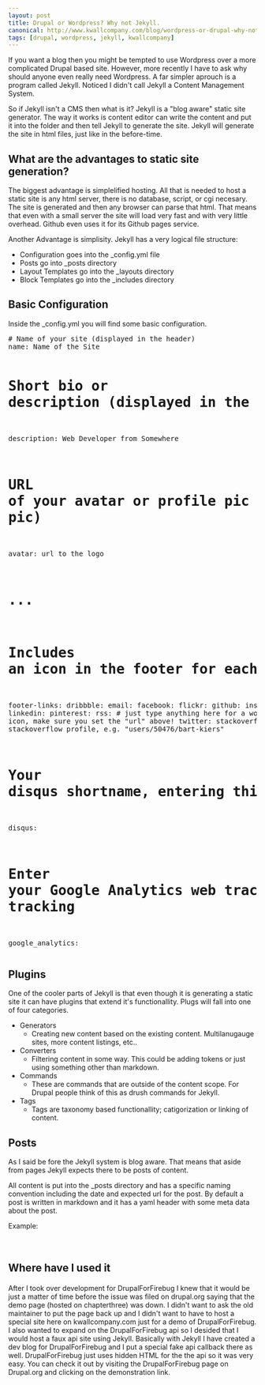 ```yaml
---
layout: post
title: Drupal or Wordpress? Why not Jekyll.
canonical: http://www.kwallcompany.com/blog/wordpress-or-drupal-why-not-jekyll
tags: [drupal, wordpress, jekyll, kwallcompany]
---
```

<p>If you want a blog then you might be tempted to use Wordpress over a more complicated Drupal based site. However, more recently I have to ask why should anyone even really need Wordpress. A far simpler aprouch is a program called Jekyll. Noticed I didn't call Jekyll a Content Management System.</p>
<p>So if Jekyll isn't a CMS then what is it? Jekyll is a "blog aware" static site generator. The way it works is content editor can write the content and put it into the folder and then tell Jekyll to generate the site. Jekyll will generate the site in html files, just like in the before-time.&nbsp;</p>
<h2>What are the advantages to static site generation?&nbsp;</h2>
<p>The biggest advantage is simplelified hosting. All that is needed to host a static site is any html server, there is no database, script, or cgi necesary. The site is generated and then any browser can parse that html. That means that even with a small server the site will load very fast and with very little overhead. Github even uses it for its Github pages service.</p>
<p>Another Advantage is simplisity. Jekyll has a very logical file structure:</p>
<ul><li>Configuration goes into the _config.yml file</li>
<li>Posts go into _posts directory</li>
<li>Layout Templates go into the _layouts directory</li>
<li>Block Templates go into the _includes directory</li>
</ul><h2>Basic Configuration</h2>
<p>Inside the _config.yml you will find some basic configuration.</p>
<pre># Name of your site (displayed in the header)
name: Name of the Site

# Short bio or description (displayed in the header)
description: Web Developer from Somewhere

# URL of your avatar or profile pic (you could use your GitHub profile pic)
avatar: url to the logo
# ...

# Includes an icon in the footer for each username you enter
footer-links:
  dribbble:
  email:
  facebook:
  flickr:
  github:
  instagram:
  linkedin:
  pinterest:
  rss: # just type anything here for a working RSS icon, make sure you set the "url" above!
  twitter:
  stackoverflow: # your stackoverflow profile, e.g. "users/50476/bart-kiers"

# Your disqus shortname, entering this will enable commenting on posts
disqus:

# Enter your Google Analytics web tracking code (e.g. UA-2110908-2) to activate tracking
google_analytics:</pre><h2>Plugins</h2>
<p>One of the cooler parts of Jekyll is that even though it is generating a static site it can have plugins that extend it's functionallity. Plugs will fall into one of four categories.</p>
<ul><li>Generators
<ul><li>Creating new content based on the existing content. Multilanugauge sites, more content listings, etc..</li>
</ul></li>
<li>Converters
<ul><li>Filtering content in some way. This could be adding tokens or just using something other than markdown.</li>
</ul></li>
<li>Commands
<ul><li>These are commands that are outside of the content scope. For Drupal people think of this as drush commands for Jekyll.</li>
</ul></li>
<li>Tags
<ul><li>Tags are taxonomy based functionallity; catigorization or linking of content.</li>
</ul></li>
</ul><h2>Posts</h2>
<p>As I said be fore the Jekyll system is blog aware. That means that aside from pages Jekyll expects there to be posts of content.</p>
<p>All content is put into the _posts directory and has a specific naming convention including the date and expected url for the post. By default a post is written in markdown and it has a yaml header with some meta data about the post.</p>
<p>Example:</p>
<p>&nbsp;</p>
<h2><span style="line-height: 1.5em;">Whe</span><span style="line-height: 1.5em;">re have I used it</span></h2>
<p>After I took over development for DrupalForFirebug I knew that it would be just a matter of time before the issue was filed on drupal.org saying that the demo page (hosted on chapterthree) was down. I didn't want to ask the old maintainer to put the page back up and I didn't want to have to host a special site here on kwallcompany.com just for a demo of DrupalForFirebug. I also wanted to expand on the DrupalForFirebug api so I desided that I would host a faux api site using Jekyll. Basically with Jekyll I have created a dev blog for DrupalForFirebug and I put a special fake api callback there as well. DrupalForFirebug just uses hidden HTML for the the api so it was very easy. You can check it out by visiting the DrupalForFirebug page on Drupal.org and clicking on the demonstration link.</p>
